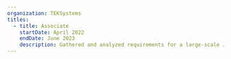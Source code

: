 ```yaml
---
organization: TEKSystems
titles:
  - title: Associate
    startDate: April 2022
    endDate: June 2023
    description: Gathered and analyzed requirements for a large-scale Java application with Kafka Streams integration, ensuring alignment with business objectives. Contributed to development and implementation of this effort. Developed technical content including system design documents, data flow diagrams, and troubleshooting guides. Facilitated communication between product owners, developers, and QA to clarify requirements and resolve issues.
---
```

